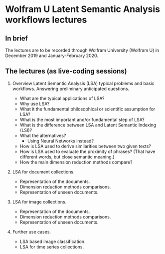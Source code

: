 # Wolfram U Latent Semantic Analysis workflows lectures

## In brief

The lectures are to be recorded through Wolfram University (Wolfram U) in December 2019 and January-February 2020.


## The lectures (as live-coding sessions)

1. Overview Latent Semantic Analysis (LSA) typical problems and basic workflows. 
   Answering preliminary anticipated questions.
   
   - What are the typical applications of LSA?   
   - Why use LSA?     
   - What it the fundamental philosophical or scientific assumption for LSA?   
   - What is the most important and/or fundamental step of LSA?   
   - What is the difference between LSA and Latent Semantic Indexing (LSI)?   
   - What the alternatives?
     - Using Neural Networks instead?   
   - How is LSA used to derive similarities between two given texts?   
   - How is LSA used to evaluate the proximity of phrases?
     (That have different words, but close semantic meaning.)   
   - How the main dimension reduction methods compare?
   
2. LSA for document collections.

   - Representation of the documents.
   - Dimension reduction methods comparisons.
   - Representation of unseen documents.
   
3. LSA for image collections.

   - Representation of the documents.
   - Dimension reduction methods comparisons.
   - Representation of unseen documents.
   
4. Further use cases.

   - LSA based image classification.
   - LSA for time series collections.

